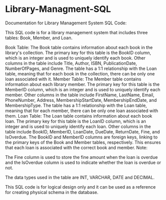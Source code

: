 # Library-Managment-SQL

Documentation for Library Management System SQL Code:

This SQL code is for a library management system that includes three tables: Book, Member, and Loan.

Book Table:
The Book table contains information about each book in the library's collection.
The primary key for this table is the BookID column, which is an integer and is used to uniquely identify each book.
Other columns in the table include Title, Author, ISBN, PublicationDate, NumberOfPages, and Genre.
The table has a 1:1 relationship with the Loan table, meaning that for each book in the collection, there can be only one loan associated with it.
Member Table:
The Member table contains information about each library member.
The primary key for this table is the MemberID column, which is an integer and is used to uniquely identify each member.
Other columns in the table include FirstName, LastName, Email, PhoneNumber, Address, MembershipStartDate, MembershipEndDate, and MembershipType.
The table has a 1:1 relationship with the Loan table, meaning that for each member, there can be only one loan associated with them.
Loan Table:
The Loan table contains information about each book loan.
The primary key for this table is the LoanID column, which is an integer and is used to uniquely identify each loan.
Other columns in the table include BookID, MemberID, LoanDate, DueDate, ReturnDate, Fine, and IsOverdue.
The BookID and MemberID columns are foreign keys, linking to the primary keys of the Book and Member tables, respectively. This ensures that each loan is associated with the correct book and member.
Note:

The Fine column is used to store the fine amount when the loan is overdue and the IsOverdue column is used to indicate whether the loan is overdue or not.

The data types used in the table are INT, VARCHAR, DATE and DECIMAL.

This SQL code is for logical design only and it can be used as a reference for creating physical schema in the database.
